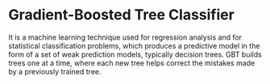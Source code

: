 # Gradient-Boosted Tree Classifier

It is a machine learning technique used for regression analysis and for statistical classification problems, which produces a predictive model in the form of a set of weak prediction models, typically decision trees. GBT builds trees one at a time, where each new tree helps correct the mistakes made by a previously trained tree.

